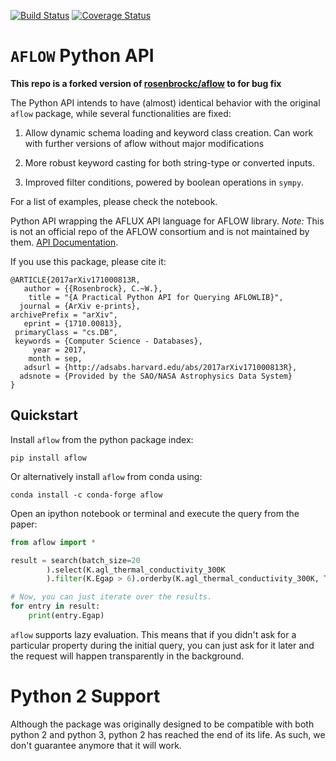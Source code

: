 [![Build Status](https://travis-ci.org/rosenbrockc/aflow.svg?branch=master)](https://travis-ci.org/rosenbrockc/aflow) [![Coverage Status](https://coveralls.io/repos/github/rosenbrockc/aflow/badge.svg?branch=master)](https://coveralls.io/github/rosenbrockc/aflow?branch=master)


# `AFLOW` Python API

**This repo is a forked version of [rosenbrockc/aflow](https://rosenbrockc.github.io/aflow/) to for bug fix**

The Python API intends to have (almost) identical behavior with the
original `aflow` package, while several functionalities are fixed:

1. Allow dynamic schema loading and keyword class creation. Can work
   with further versions of aflow without major modifications
   
2. More robust keyword casting for both string-type or converted inputs. 

3. Improved filter conditions, powered by boolean operations in `sympy`.

For a list of examples, please check the notebook. 




Python API wrapping the AFLUX API language for AFLOW library. _Note:_ This is not an official repo of the AFLOW consortium and is not maintained by them. [API Documentation](https://rosenbrockc.github.io/aflow/).

If you use this package, please cite it:

```
@ARTICLE{2017arXiv171000813R,
   author = {{Rosenbrock}, C.~W.},
    title = "{A Practical Python API for Querying AFLOWLIB}",
  journal = {ArXiv e-prints},
archivePrefix = "arXiv",
   eprint = {1710.00813},
 primaryClass = "cs.DB",
 keywords = {Computer Science - Databases},
     year = 2017,
    month = sep,
   adsurl = {http://adsabs.harvard.edu/abs/2017arXiv171000813R},
  adsnote = {Provided by the SAO/NASA Astrophysics Data System}
}
```

## Quickstart

Install `aflow` from the python package index:

```
pip install aflow
```

Or alternatively install `aflow` from conda using:

```
conda install -c conda-forge aflow
```

Open an ipython notebook or terminal and execute the query from the paper:

```python
from aflow import *

result = search(batch_size=20
        ).select(K.agl_thermal_conductivity_300K
        ).filter(K.Egap > 6).orderby(K.agl_thermal_conductivity_300K, True)

# Now, you can just iterate over the results.
for entry in result:
    print(entry.Egap)
```

`aflow` supports lazy evaluation. This means that if you didn't ask for a particular property during the initial query, you can just ask for it later and the request will happen transparently in the background.

# Python 2 Support

Although the package was originally designed to be compatible with both python 2 and python 3, python 2 has 
reached the end of its life. As such, we don't guarantee anymore that it will work.
